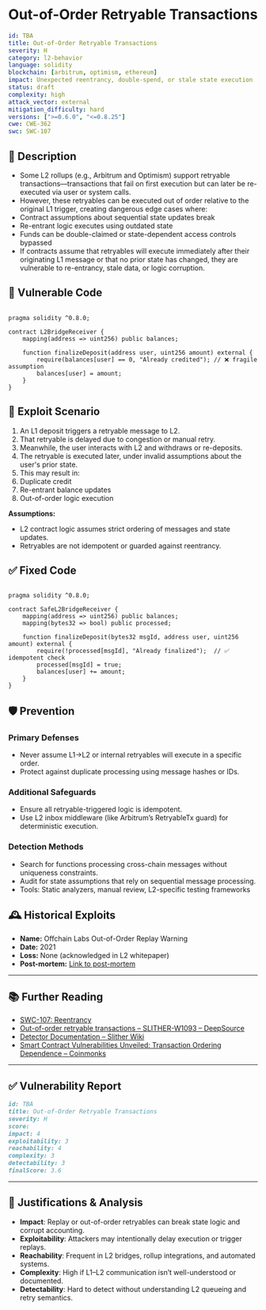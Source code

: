 # Out-of-Order Retryable Transactions

```YAML
id: TBA
title: Out-of-Order Retryable Transactions 
severity: H
category: l2-behavior
language: solidity
blockchain: [arbitrum, optimism, ethereum]
impact: Unexpected reentrancy, double-spend, or stale state execution
status: draft
complexity: high
attack_vector: external
mitigation_difficulty: hard
versions: [">=0.6.0", "<=0.8.25"]
cwe: CWE-362
swc: SWC-107
```

## 📝 Description

- Some L2 rollups (e.g., Arbitrum and Optimism) support retryable transactions—transactions that fail on first execution but can later be re-executed via user or system calls. 
- However, these retryables can be executed out of order relative to the original L1 trigger, creating dangerous edge cases where:
- Contract assumptions about sequential state updates break
- Re-entrant logic executes using outdated state
- Funds can be double-claimed or state-dependent access controls bypassed
- If contracts assume that retryables will execute immediately after their originating L1 message or that no prior state has changed, they are vulnerable to re-entrancy, stale data, or logic corruption.

## 🚨 Vulnerable Code

```solidity

pragma solidity ^0.8.0;

contract L2BridgeReceiver {
    mapping(address => uint256) public balances;

    function finalizeDeposit(address user, uint256 amount) external {
        require(balances[user] == 0, "Already credited"); // ❌ fragile assumption
        balances[user] = amount;
    }
}
```

## 🧪 Exploit Scenario

1. An L1 deposit triggers a retryable message to L2.
2. That retryable is delayed due to congestion or manual retry.
3. Meanwhile, the user interacts with L2 and withdraws or re-deposits.
4. The retryable is executed later, under invalid assumptions about the user's prior state.
5. This may result in:
6. Duplicate credit
7. Re-entrant balance updates
8. Out-of-order logic execution

**Assumptions:**

- L2 contract logic assumes strict ordering of messages and state updates.
- Retryables are not idempotent or guarded against reentrancy.

## ✅ Fixed Code

```solidity

pragma solidity ^0.8.0;

contract SafeL2BridgeReceiver {
    mapping(address => uint256) public balances;
    mapping(bytes32 => bool) public processed;

    function finalizeDeposit(bytes32 msgId, address user, uint256 amount) external {
        require(!processed[msgId], "Already finalized");  // ✅ idempotent check
        processed[msgId] = true;
        balances[user] += amount;
    }
}
```

## 🛡️ Prevention

### Primary Defenses

- Never assume L1→L2 or internal retryables will execute in a specific order.
- Protect against duplicate processing using message hashes or IDs.

### Additional Safeguards

- Ensure all retryable-triggered logic is idempotent.
- Use L2 inbox middleware (like Arbitrum’s RetryableTx guard) for deterministic execution.

### Detection Methods

- Search for functions processing cross-chain messages without uniqueness constraints.
- Audit for state assumptions that rely on sequential message processing.
- Tools: Static analyzers, manual review, L2-specific testing frameworks

## 🕰️ Historical Exploits

- **Name:** Offchain Labs Out-of-Order Replay Warning 
- **Date:** 2021 
- **Loss:** None (acknowledged in L2 whitepaper) 
- **Post-mortem:** [Link to post-mortem](https://developer.arbitrum.io/arbos/l1-to-l2-messaging/#retryable-transactions) 

---

## 📚 Further Reading

- [SWC-107: Reentrancy](https://swcregistry.io/docs/SWC-107/) 
- [Out-of-order retryable transactions – SLITHER-W1093 – DeepSource](https://deepsource.com/directory/slither/issues/SLITHER-W1093) 
- [Detector Documentation – Slither Wiki](https://github.com/crytic/slither/wiki/Detector-Documentation)
- [Smart Contract Vulnerabilities Unveiled: Transaction Ordering Dependence – Coinmonks](https://medium.com/coinmonks/smart-contract-vulnerabilities-unveiled-transaction-ordering-dependence-tod-b13a832be692) 

---
  
## ✅ Vulnerability Report

```markdown
id: TBA
title: Out-of-Order Retryable Transactions 
severity: H
score:
impact: 4         
exploitability: 3 
reachability: 4   
complexity: 3     
detectability: 3 
finalScore: 3.6
```

---

## 📄 Justifications & Analysis

- **Impact**: Replay or out-of-order retryables can break state logic and corrupt accounting.
- **Exploitability**: Attackers may intentionally delay execution or trigger replays.
- **Reachability**: Frequent in L2 bridges, rollup integrations, and automated systems.
- **Complexity**: High if L1–L2 communication isn’t well-understood or documented.
- **Detectability**: Hard to detect without understanding L2 queueing and retry semantics.